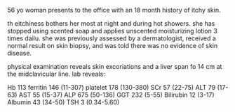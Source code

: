 56 yo woman presents to the office with an 18 month history of itchy skin. 

th eitchiness bothers her most at night and during hot showers. she has stopped using scented soap and applies unscented moisturizing lotion 3 times dailu. she was previously assessed by a dermatologist, received a normal result on skin biopsy, and was told there was no evidence of skin disease. 

physical examination reveals skin excoriations and a liver span fo 14 cm at the midclavicular line. lab reveals: 

Hb 113 
ferritin 146 (11-307)
platelet 178 (130-380)
SCr 57 (22-75)
ALT 79 (17-63)
AST 55 (15-37)
ALP 675 (50-136)
GGT 232 (5-55)
Bilirubin 12 (3-17)
Albumin 43 (34-50)
TSH 3 (0.34-5.60)


